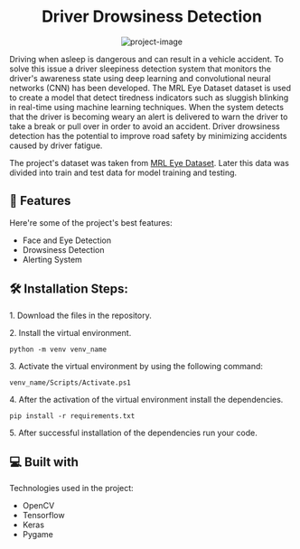 <h1 align="center" id="title">Driver Drowsiness Detection</h1>

<p align="center"><img src="https://github.com/exc33ded/Geeks-Of-Innovation-Driver-Drowsiness-Detection-System/blob/main/Logo.JPG" alt="project-image"></p>

<p id="description">Driving when asleep is dangerous and can result in a vehicle accident. To solve this issue a driver sleepiness detection system that monitors the driver's awareness state using deep learning and convolutional neural networks (CNN) has been developed. The MRL Eye Dataset dataset is used to create a model that detect tiredness indicators such as sluggish blinking in real-time using machine learning techniques. When the system detects that the driver is becoming weary an alert is delivered to warn the driver to take a break or pull over in order to avoid an accident. Driver drowsiness detection has the potential to improve road safety by minimizing accidents caused by driver fatigue.</p>
The project's dataset was taken from <a href="http://mrl.cs.vsb.cz/eyedataset">MRL Eye Dataset</a>. Later this data was divided into train and test data for model training and testing.

<h2>🧐 Features</h2>

Here're some of the project's best features:

*   Face and Eye Detection
*   Drowsiness Detection
*   Alerting System

<h2>🛠️ Installation Steps:</h2>

<p>1. Download the files in the repository.</p>

<p>2. Install the virtual environment.</p>

```
python -m venv venv_name
```

<p>3. Activate the virtual environment by using the following command: </p>

```
venv_name/Scripts/Activate.ps1
```

<p>4. After the activation of the virtual environment install the dependencies.</p>

```
pip install -r requirements.txt
```

<p>5. After successful installation of the dependencies run your code.</p>

  
  
<h2>💻 Built with</h2>

Technologies used in the project:

*   OpenCV
*   Tensorflow
*   Keras
*   Pygame
